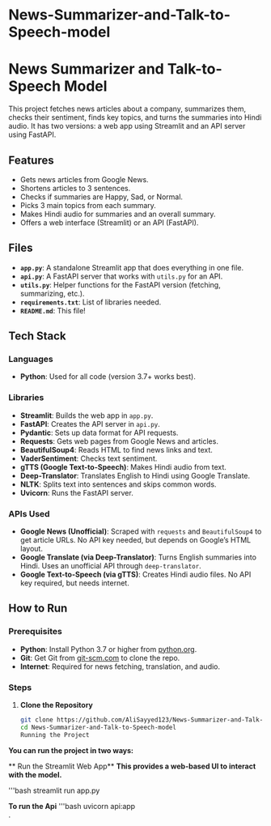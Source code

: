 ﻿# News-Summarizer-and-Talk-to-Speech-model
# News Summarizer and Talk-to-Speech Model

This project fetches news articles about a company, summarizes them, checks their sentiment, finds key topics, and turns the summaries into Hindi audio. It has two versions: a web app using Streamlit and an API server using FastAPI.

## Features
- Gets news articles from Google News.
- Shortens articles to 3 sentences.
- Checks if summaries are Happy, Sad, or Normal.
- Picks 3 main topics from each summary.
- Makes Hindi audio for summaries and an overall summary.
- Offers a web interface (Streamlit) or an API (FastAPI).

## Files
- **`app.py`**: A standalone Streamlit app that does everything in one file.
- **`api.py`**: A FastAPI server that works with `utils.py` for an API.
- **`utils.py`**: Helper functions for the FastAPI version (fetching, summarizing, etc.).
- **`requirements.txt`**: List of libraries needed.
- **`README.md`**: This file!

## Tech Stack
### Languages
- **Python**: Used for all code (version 3.7+ works best).

### Libraries
- **Streamlit**: Builds the web app in `app.py`.
- **FastAPI**: Creates the API server in `api.py`.
- **Pydantic**: Sets up data format for API requests.
- **Requests**: Gets web pages from Google News and articles.
- **BeautifulSoup4**: Reads HTML to find news links and text.
- **VaderSentiment**: Checks text sentiment.
- **gTTS (Google Text-to-Speech)**: Makes Hindi audio from text.
- **Deep-Translator**: Translates English to Hindi using Google Translate.
- **NLTK**: Splits text into sentences and skips common words.
- **Uvicorn**: Runs the FastAPI server.

### APIs Used
- **Google News (Unofficial)**: Scraped with `requests` and `BeautifulSoup4` to get article URLs. No API key needed, but depends on Google’s HTML layout.
- **Google Translate (via Deep-Translator)**: Turns English summaries into Hindi. Uses an unofficial API through `deep-translator`.
- **Google Text-to-Speech (via gTTS)**: Creates Hindi audio files. No API key required, but needs internet.

## How to Run
### Prerequisites
- **Python**: Install Python 3.7 or higher from [python.org](https://www.python.org/).
- **Git**: Get Git from [git-scm.com](https://git-scm.com/) to clone the repo.
- **Internet**: Required for news fetching, translation, and audio.

### Steps
1. **Clone the Repository**
   ```bash
   git clone https://github.com/AliSayyed123/News-Summarizer-and-Talk-to-Speech-model.git
   cd News-Summarizer-and-Talk-to-Speech-model
   Running the Project
**You can run the project in two ways:**

** Run the Streamlit Web App**
**This provides a web-based UI to interact with the model.**

'''bash
streamlit run app.py

**To run the Api**
'''bash
uvicorn api:app   
.


